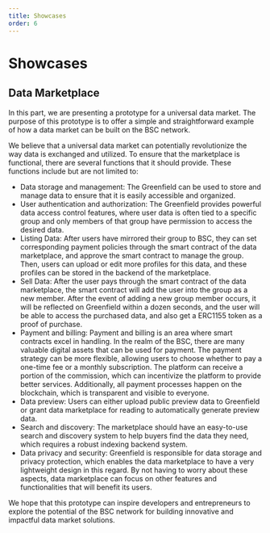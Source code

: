 ```yaml
---
title: Showcases
order: 6
---
```


# Showcases

## Data Marketplace
In this part, we are presenting a prototype for a universal data market.
The purpose of this prototype is to offer a simple and straightforward example of how a data market can be built on the BSC network.

We believe that a universal data market can potentially revolutionize the way data is exchanged and utilized. To ensure
that the marketplace is functional, there are several functions that it should provide. These functions include but are not
limited to:

- Data storage and management: The Greenfield can be used to store and manage data to ensure that it is
  easily accessible and organized.
- User authentication and authorization: The Greenfield provides powerful data access control features,
  where user data is often tied to a specific group and only members of that group have permission to access the desired data.
- Listing Data: After users have mirrored their group to BSC, they can set corresponding payment policies through the smart contract of the data marketplace,
  and approve the smart contract to manage the group. Then, users can upload or edit more profiles for this data,
  and these profiles can be stored in the backend of the marketplace.
- Sell Data: After the user pays through the smart contract of the data marketplace, the smart contract will add the user into
  the group as a new member. After the event of adding a new group member occurs,
  it will be reflected on Greenfield within a dozen seconds, and the user will be able to access the purchased data, and also
  get a ERC1155 token as a proof of purchase.
- Payment and billing: Payment and billing is an area where smart contracts excel in handling.
  In the realm of the BSC, there are many valuable digital assets that can be used for payment.
  The payment strategy can be more flexible, allowing users to choose whether to pay a one-time fee or a monthly subscription.
  The platform can receive a portion of the commission, which can incentivize the platform to provide better services.
  Additionally, all payment processes happen on the blockchain, which is transparent and visible to everyone.
- Data preview: Users can either upload public preview data to Greenfield or grant data marketplace for reading
  to automatically generate preview data.
- Search and discovery: The marketplace should have an easy-to-use search and discovery system to help buyers find the data they need,
  which requires a robust indexing backend system.
- Data privacy and security: Greenfield is responsible for data storage and privacy protection, which enables the data
  marketplace to have a very lightweight design in this regard. By not having to worry about these aspects,
  data marketplace can focus on other features and functionalities that will benefit its users.

We hope that this prototype can inspire developers and entrepreneurs to explore the potential of the BSC network for
building innovative and impactful data market solutions.


